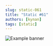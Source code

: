```yaml
---
slug: static-061
title: "Static #61"
authors: [kynan]
tags: [static]
---
```


![Example banner](/img/stories/static/061.png)
